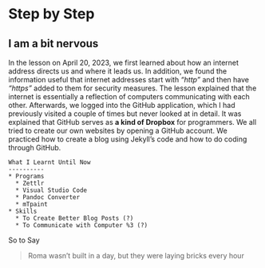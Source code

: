 # Step by Step

## I am a bit **nervous**

In the lesson on April 20, 2023, we first learned about how an internet
address directs us and where it leads us. In addition, we found the
information useful that internet addresses start with *“http”* and then
have *“https”* added to them for security measures. The lesson explained
that the internet is essentially a reflection of computers communicating
with each other. Afterwards, we logged into the GitHub application,
which I had previously visited a couple of times but never looked at in
detail. It was explained that GitHub serves as **a kind of Dropbox** for
programmers. We all tried to create our own websites by opening a GitHub
account. We practiced how to create a blog using Jekyll’s code and how
to do coding through GitHub.

    What I Learnt Until Now
    ----------
    * Programs
      * Zettlr
      * Visual Studio Code
      * Pandoc Converter
      * mTpaint
    * Skills
      * To Create Better Blog Posts (?)
      * To Communicate with Computer %3 (?)

So to Say

> Roma wasn’t built in a day, but they were laying bricks every hour
